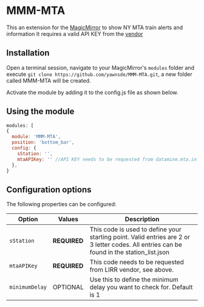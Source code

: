 # MMM-MTA
This an extension for the [MagicMirror](https://github.com/MichMich/MagicMirror) to show NY MTA train alerts and information
It requires a valid API KEY from the [vendor](http://datamine.mta.info/)

## Installation
Open a terminal session, navigate to your MagicMirror's `modules` folder and execute `git clone https://github.com/yawnsde/MMM-MTA.git`, a new folder called MMM-MTA will be created.

Activate the module by adding it to the config.js file as shown below.

## Using the module
````javascript
modules: [
{
  module: 'MMM-MTA',
  position: 'bottom_bar',
  config: {
    sStation: '',
    mtaAPIKey: '' //API KEY needs to be requested from datamine.mta.info
  },
}
````

## Configuration options

The following properties can be configured:

| **Option** | **Values** | **Description** |
| --- | --- | --- |
| `sStation` | **REQUIRED** | This code is used to define your starting point. Valid entries are 2 or 3 letter codes. All entries can be found in the station_list.json |
| `mtaAPIKey` | **REQUIRED** | This code needs to be requested from LIRR vendor, see above. |
| `minimumDelay` | OPTIONAL | Use this to define the minimum delay you want to check for. Default is 1 |

